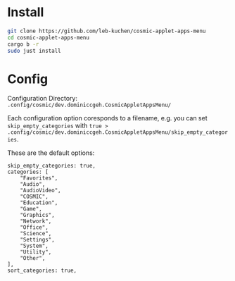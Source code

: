 
# Install 
```sh
git clone https://github.com/leb-kuchen/cosmic-applet-apps-menu
cd cosmic-applet-apps-menu
cargo b -r
sudo just install
```

# Config

Configuration Directory: `.config/cosmic/dev.dominiccgeh.CosmicAppletAppsMenu/`

Each configuration option coresponds to a filename, e.g. you can set `skip_empty_categories` with `true > .config/cosmic/dev.dominiccgeh.CosmicAppletAppsMenu/skip_empty_categories`.

These are the default options:

```
skip_empty_categories: true,
categories: [
    "Favorites",
    "Audio",
    "AudioVideo",
    "COSMIC",
    "Education",
    "Game",
    "Graphics",
    "Network",
    "Office",
    "Science",
    "Settings",
    "System",
    "Utility",
    "Other",
],
sort_categories: true,
```